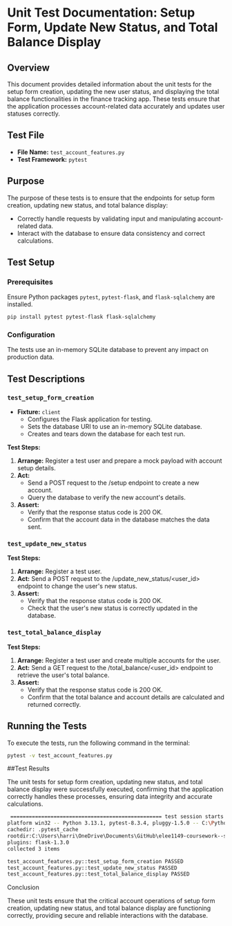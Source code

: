 # Unit Test Documentation: Setup Form, Update New Status, and Total Balance Display

## Overview

This document provides detailed information about the unit tests for the setup form creation, updating the new user status, and displaying the total balance functionalities in the finance tracking app. These tests ensure that the application processes account-related data accurately and updates user statuses correctly.

## Test File

- **File Name:** `test_account_features.py`
- **Test Framework:** `pytest`

## Purpose

The purpose of these tests is to ensure that the endpoints for setup form creation, updating new status, and total balance display:

- Correctly handle requests by validating input and manipulating account-related data.
- Interact with the database to ensure data consistency and correct calculations.
  
## Test Setup

### Prerequisites

Ensure Python packages `pytest`, `pytest-flask`, and `flask-sqlalchemy` are installed.

```bash
pip install pytest pytest-flask flask-sqlalchemy
```

### Configuration

The tests use an in-memory SQLite database to prevent any impact on production data.

## Test Descriptions

### `test_setup_form_creation`

- **Fixture:** `client`
  - Configures the Flask application for testing.
  - Sets the database URI to use an in-memory SQLite database.
  - Creates and tears down the database for each test run.

**Test Steps:**

1. **Arrange:** Register a test user and prepare a mock payload with account setup details.
2. **Act:**
    - Send a POST request to the /setup endpoint to create a new account.
    - Query the database to verify the new account's details.
3. **Assert:**
    - Verify that the response status code is 200 OK.
    - Confirm that the account data in the database matches the data sent.
  
### `test_update_new_status`

**Test Steps:**

1. **Arrange:** Register a test user.
2. **Act:** Send a POST request to the /update_new_status/<user_id> endpoint to change the user's new status.
3. **Assert:**
    - Verify that the response status code is 200 OK.
    - Check that the user's new status is correctly updated in the database.

### `test_total_balance_display`

**Test Steps:**

1. **Arrange:** Register a test user and create multiple accounts for the user.
2. **Act:** Send a GET request to the /total_balance/<user_id> endpoint to retrieve the user's total balance.
3. **Assert:**
    - Verify that the response status code is 200 OK.
    - Confirm that the total balance and account details are calculated and returned correctly.

## Running the Tests

To execute the tests, run the following command in the terminal:

```bash
pytest -v test_account_features.py
```

##Test Results

The unit tests for setup form creation, updating new status, and total balance display were successfully executed, confirming that the application correctly handles these processes, ensuring data integrity and accurate calculations.

```bash
 ================================================= test session starts =================================================
platform win32 -- Python 3.13.1, pytest-8.3.4, pluggy-1.5.0 -- C:\Python313\python.exe
cachedir: .pytest_cache
rootdir:C:\Users\harri\OneDrive\Documents\GitHub\elee1149-coursework--steak\steakinc-web-app\steakinc-web-app\python_backend
plugins: flask-1.3.0
collected 3 items

test_account_features.py::test_setup_form_creation PASSED                                                                         [ 33%]
test_account_features.py::test_update_new_status PASSED                                                                           [ 66%]
test_account_features.py::test_total_balance_display PASSED                                                                       [100%]
```

Conclusion

These unit tests ensure that the critical account operations of setup form creation, updating new status, and total balance display are functioning correctly, providing secure and reliable interactions with the database.
